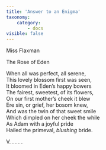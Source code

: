 ```yaml
---
title: 'Answer to an Enigma'
taxonomy:
    category:
        - docs
visible: false
---
```


<div class="author">Miss Flaxman</div>

<span class="title">The Rose of Eden</span>
  
When all was perfect, all serene,  
This lovely blossom first was seen,  
It bloomed in Eden’s happy bowers  
The fairest, sweetest, of its flowers,  
On our first mother’s cheek it blew  
Ere sin, or grief, her bosom knew,  
And was the twin of that sweet smile  
Which dimpled on her cheek the while  
As Adam with a joyful pride  
Hailed the primeval, *blushing* bride.  
  
V. . . .  .